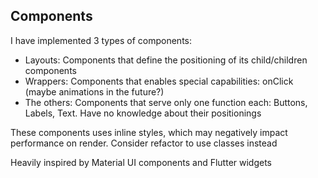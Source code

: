 ## Components

I have implemented 3 types of components:
- Layouts: Components that define the positioning of its child/children components
- Wrappers: Components that enables special capabilities: onClick (maybe animations in the future?)
- The others: Components that serve only one function each: Buttons, Labels, Text. Have no knowledge about their positionings

These components uses inline styles, which may negatively impact performance on render. Consider refactor to use classes instead

Heavily inspired by Material UI components and Flutter widgets